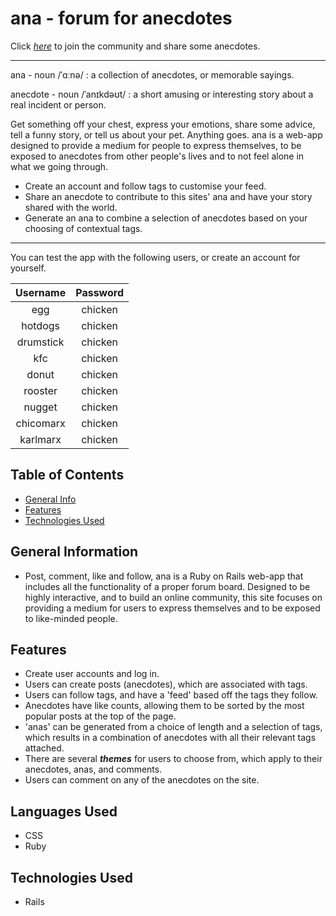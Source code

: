 # ana - forum for anecdotes

Click [_here_](https://ana-anecdotal.herokuapp.com/) to join the community and share some anecdotes.

---------------------

ana - noun /ˈɑːnə/ : a collection of anecdotes, or memorable sayings.

anecdote - noun /ˈanɪkdəʊt/ : a short amusing or interesting story about a real incident or person.

Get something off your chest, express your emotions, share some advice, tell a funny story, or tell us about your pet. Anything goes. ana is a web-app designed to provide a medium for people to express themselves, to be exposed to anecdotes from other people's lives and to not feel alone in what we going through.

- Create an account and follow tags to customise your feed.
- Share an anecdote to contribute to this sites' ana and have your story shared with the world.
- Generate an ana to combine a selection of anecdotes based on your choosing of contextual tags.

-----------------

You can test the app with the following users, or create an account for yourself.

| **Username**         | **Password** |
|:--------------------:|:------------:|
|egg                   |   chicken    |
|hotdogs               |   chicken    |
|drumstick             |   chicken    |
|kfc                   |   chicken    |
|donut                 |   chicken    |
|rooster               |   chicken    |
|nugget                |   chicken    |
|chicomarx             |   chicken    |
|karlmarx              |   chicken    |


## Table of Contents
* [General Info](#general-information)
* [Features](#features)
* [Technologies Used](#technologies-used)

## General Information
- Post, comment, like and follow, ana is a Ruby on Rails web-app that includes all the functionality of a proper forum board. Designed to be highly interactive, and to build an online community, this site focuses on providing a medium for users to express themselves and to be exposed to like-minded people.

## Features
- Create user accounts and log in.
- Users can create posts (anecdotes), which are associated with tags. 
- Users can follow tags, and have a 'feed' based off the tags they follow.
- Anecdotes have like counts, allowing them to be sorted by the most popular posts at the top of the page.
- 'anas' can be generated from a choice of length and a selection of tags, which results in a combination of anecdotes with all their relevant tags attached.
- There are several ***themes*** for users to choose from, which apply to their anecdotes, anas, and comments.
- Users can comment on any of the anecdotes on the site.

## Languages Used
- CSS
- Ruby

## Technologies Used
- Rails
